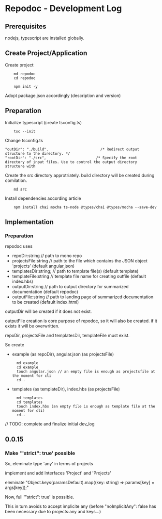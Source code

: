 # Repodoc - Development Log

## Prerequisites

nodejs, typescript are installed globally.

## Create Project/Application

Create project

        md repodoc
        cd repodoc

        npm init -y

Adopt package.json accordingly (description and version)

## Preparation

Initialize typescript (create tsconfig.ts)

        tsc --init

Change tsconfig.ts

    "outDir": "./build",                        /* Redirect output structure to the directory. */
    "rootDir": "./src",                       /* Specify the root directory of input files. Use to control the output directory structure with

Create the src directory approtriately. build directory will be created during comilation. 

        md src

Install dependencies according article

        npm install chai mocha ts-node @types/chai @types/mocha --save-dev

## Implementation

### Preparation

repodoc uses

- repoDir:string // path to mono repo
- projectsFile:string // path to the file which contains the JSON object 'projects' (default angular.json)
- templatesDir:string; // path to template file(s) (default template)
- templateFile:string // template file name for creating outfile (default index.hbs)
- outputDir:string // path to output directory for summarized documentation (default repodoc)
- outputFile:string // path to landing page of summarized documentation to be created (default index.html)

outputDir will be created if it does not exist.

outputFile creation is core purpose of repodoc, so it will also be created. if it exists it will be overwritten.

repoDir, projectsFile and templatesDir, templateFile must exist.

So create 

- example (as repoDir), angular.json (as projectsFile)

        md example
        cd example
        touch angular.json // an empty file is enough as projectsfile at the moment for cli
        cd..

- templates (as templateDir), index.hbs (as projectsFile)

        md templates
        cd templates
        touch index.hbs (an empty file is enough as template file at the moment for cli)
        cd..


// TODO: complete and finalize initial dev_log


## 0.0.15

### Make '"strict": true' possible

So, eleminate type 'any' in terms of projects

implement and add Interfaces 'Project' and 'Projects'

eleminate "Object.keys(paramsDefault).map((key: string) => params[key] = args[key]);"

Now, full '"strict": true' is possible.

This in turn avoids to accept implicite any (before "noImplicitAny": false has been necessary due to projects:any and keys...)
